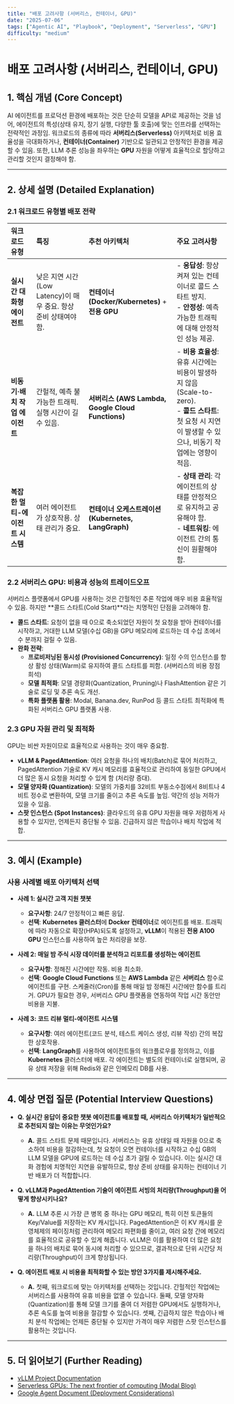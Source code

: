 ```yaml
---
title: "배포 고려사항 (서버리스, 컨테이너, GPU)"
date: "2025-07-06"
tags: ["Agentic AI", "Playbook", "Deployment", "Serverless", "GPU"]
difficulty: "medium"
---
```


# 배포 고려사항 (서버리스, 컨테이너, GPU)

## 1. 핵심 개념 (Core Concept)

AI 에이전트를 프로덕션 환경에 배포하는 것은 단순히 모델을 API로 제공하는 것을 넘어, 에이전트의 특성(상태 유지, 장기 실행, 다양한 툴 호출)에 맞는 인프라를 선택하는 전략적인 과정임. 워크로드의 종류에 따라 **서버리스(Serverless)** 아키텍처로 비용 효율성을 극대화하거나, **컨테이너(Container)** 기반으로 일관되고 안정적인 환경을 제공할 수 있음. 또한, LLM 추론 성능을 좌우하는 **GPU** 자원을 어떻게 효율적으로 할당하고 관리할 것인지 결정해야 함.

---

## 2. 상세 설명 (Detailed Explanation)

### 2.1 워크로드 유형별 배포 전략

| 워크로드 유형 | 특징 | 추천 아키텍처 | 주요 고려사항 |
| :--- | :--- | :--- | :--- |
| **실시간 대화형 에이전트** | 낮은 지연 시간(Low Latency)이 매우 중요. 항상 준비 상태여야 함. | **컨테이너 (Docker/Kubernetes)** + **전용 GPU** | - **응답성**: 항상 켜져 있는 컨테이너로 콜드 스타트 방지.<br>- **안정성**: 예측 가능한 트래픽에 대해 안정적인 성능 제공. |
| **비동기·배치 작업 에이전트** | 간헐적, 예측 불가능한 트래픽. 실행 시간이 길 수 있음. | **서버리스 (AWS Lambda, Google Cloud Functions)** | - **비용 효율성**: 유휴 시간에는 비용이 발생하지 않음 (Scale-to-zero).<br>- **콜드 스타트**: 첫 요청 시 지연이 발생할 수 있으나, 비동기 작업에는 영향이 적음. |
| **복잡한 멀티-에이전트 시스템** | 여러 에이전트가 상호작용. 상태 관리가 중요. | **컨테이너 오케스트레이션 (Kubernetes, LangGraph)** | - **상태 관리**: 각 에이전트의 상태를 안정적으로 유지하고 공유해야 함.<br>- **네트워킹**: 에이전트 간의 통신이 원활해야 함. |

### 2.2 서버리스 GPU: 비용과 성능의 트레이드오프

서버리스 플랫폼에서 GPU를 사용하는 것은 간헐적인 추론 작업에 매우 비용 효율적일 수 있음. 하지만 **콜드 스타트(Cold Start)**라는 치명적인 단점을 고려해야 함.

*   **콜드 스타트**: 요청이 없을 때 0으로 축소되었던 자원이 첫 요청을 받아 컨테이너를 시작하고, 거대한 LLM 모델(수십 GB)을 GPU 메모리에 로드하는 데 수십 초에서 수 분까지 걸릴 수 있음.
*   **완화 전략**:
    *   **프로비저닝된 동시성 (Provisioned Concurrency)**: 일정 수의 인스턴스를 항상 활성 상태(Warm)로 유지하여 콜드 스타트를 피함. (서버리스의 비용 장점 희석)
    *   **모델 최적화**: 모델 경량화(Quantization, Pruning)나 FlashAttention 같은 기술로 로딩 및 추론 속도 개선.
    *   **특화 플랫폼 활용**: Modal, Banana.dev, RunPod 등 콜드 스타트 최적화에 특화된 서버리스 GPU 플랫폼 사용.

### 2.3 GPU 자원 관리 및 최적화

GPU는 비싼 자원이므로 효율적으로 사용하는 것이 매우 중요함.

*   **vLLM & PagedAttention**: 여러 요청을 하나의 배치(Batch)로 묶어 처리하고, PagedAttention 기술로 KV 캐시 메모리를 효율적으로 관리하여 동일한 GPU에서 더 많은 동시 요청을 처리할 수 있게 함 (처리량 증대).
*   **모델 양자화 (Quantization)**: 모델의 가중치를 32비트 부동소수점에서 8비트나 4비트 정수로 변환하여, 모델 크기를 줄이고 추론 속도를 높임. 약간의 성능 저하가 있을 수 있음.
*   **스팟 인스턴스 (Spot Instances)**: 클라우드의 유휴 GPU 자원을 매우 저렴하게 사용할 수 있지만, 언제든지 중단될 수 있음. 긴급하지 않은 학습이나 배치 작업에 적합.

---

## 3. 예시 (Example)

### 사용 사례별 배포 아키텍처 선택

*   **사례 1: 실시간 고객 지원 챗봇**
    *   **요구사항**: 24/7 안정적이고 빠른 응답.
    *   **선택**: **Kubernetes 클러스터**에 **Docker 컨테이너**로 에이전트를 배포. 트래픽에 따라 자동으로 확장(HPA)되도록 설정하고, **vLLM**이 적용된 **전용 A100 GPU** 인스턴스를 사용하여 높은 처리량을 보장.

*   **사례 2: 매일 밤 주식 시장 데이터를 분석하고 리포트를 생성하는 에이전트**
    *   **요구사항**: 정해진 시간에만 작동. 비용 최소화.
    *   **선택**: **Google Cloud Functions** 또는 **AWS Lambda** 같은 **서버리스** 함수로 에이전트를 구현. 스케줄러(Cron)를 통해 매일 밤 정해진 시간에만 함수를 트리거. GPU가 필요한 경우, 서버리스 GPU 플랫폼을 연동하여 작업 시간 동안만 비용을 지불.

*   **사례 3: 코드 리뷰 멀티-에이전트 시스템**
    *   **요구사항**: 여러 에이전트(코드 분석, 테스트 케이스 생성, 리뷰 작성) 간의 복잡한 상호작용.
    *   **선택**: **LangGraph**를 사용하여 에이전트들의 워크플로우를 정의하고, 이를 **Kubernetes** 클러스터에 배포. 각 에이전트는 별도의 컨테이너로 실행되며, 공유 상태 저장을 위해 Redis와 같은 인메모리 DB를 사용.

---

## 4. 예상 면접 질문 (Potential Interview Questions)

*   **Q. 실시간 응답이 중요한 챗봇 에이전트를 배포할 때, 서버리스 아키텍처가 일반적으로 추천되지 않는 이유는 무엇인가요?**
    *   **A.** 콜드 스타트 문제 때문입니다. 서버리스는 유휴 상태일 때 자원을 0으로 축소하여 비용을 절감하는데, 첫 요청이 오면 컨테이너를 시작하고 수십 GB의 LLM 모델을 GPU에 로드하는 데 수십 초가 걸릴 수 있습니다. 이는 실시간 대화 경험에 치명적인 지연을 유발하므로, 항상 준비 상태를 유지하는 컨테이너 기반 배포가 더 적합합니다.

*   **Q. vLLM과 PagedAttention 기술이 에이전트 서빙의 처리량(Throughput)을 어떻게 향상시키나요?**
    *   **A.** LLM 추론 시 가장 큰 병목 중 하나는 GPU 메모리, 특히 이전 토큰들의 Key/Value를 저장하는 KV 캐시입니다. PagedAttention은 이 KV 캐시를 운영체제의 페이징처럼 관리하여 메모리 파편화를 줄이고, 여러 요청 간에 메모리를 효율적으로 공유할 수 있게 해줍니다. vLLM은 이를 활용하여 더 많은 요청을 하나의 배치로 묶어 동시에 처리할 수 있으므로, 결과적으로 단위 시간당 처리량(Throughput)이 크게 향상됩니다.

*   **Q. 에이전트 배포 시 비용을 최적화할 수 있는 방안 3가지를 제시해주세요.**
    *   **A.** 첫째, 워크로드에 맞는 아키텍처를 선택하는 것입니다. 간헐적인 작업에는 서버리스를 사용하여 유휴 비용을 없앨 수 있습니다. 둘째, 모델 양자화(Quantization)를 통해 모델 크기를 줄여 더 저렴한 GPU에서도 실행하거나, 추론 속도를 높여 비용을 절감할 수 있습니다. 셋째, 긴급하지 않은 학습이나 배치 분석 작업에는 언제든 중단될 수 있지만 가격이 매우 저렴한 스팟 인스턴스를 활용하는 것입니다.

---

## 5. 더 읽어보기 (Further Reading)

*   [vLLM Project Documentation](https://docs.vllm.ai/en/latest/)
*   [Serverless GPUs: The next frontier of computing (Modal Blog)](https://modal.com/blog/serverless-gpus)
*   [Google Agent Document (Deployment Considerations)](/docs/assets/files/agentic-ai/google_agent.md)